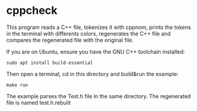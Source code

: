 # cppcheck

This program reads a C++ file, tokenizes it with cppnom, prints the tokens
in the terminal with differents colors, regenerates the C++ file and compares
the regenerated file with the original file.

If you are on Ubuntu, ensure you have the GNU C++ toolchain installed:
```
sudo apt install build-essential
```

Then open a terminal, cd in this directory and build&run the example:
```
make run
```
The example parses the Test.h file in the same directory. The regenerated
file is named test.h.rebuilt
